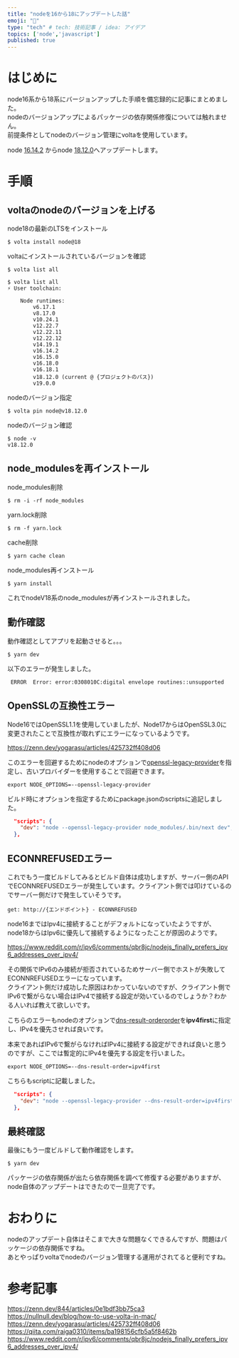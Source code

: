 ```yaml
---
title: "nodeを16から18にアップデートした話"
emoji: "📝"
type: "tech" # tech: 技術記事 / idea: アイデア
topics: ['node','javascript']
published: true
---
```


# はじめに

node16系から18系にバージョンアップした手順を備忘録的に記事にまとめました。  
nodeのバージョンアップによるパッケージの依存関係修復については触れません。  
前提条件としてnodeのバージョン管理にvoltaを使用しています。  

node [16.14.2](https://nodejs.org/en/blog/release/v16.14.2/) からnode [18.12.0](https://github.com/nodejs/node/blob/main/doc/changelogs/CHANGELOG_V18.md#18.12.0)へアップデートします。  

# 手順

## voltaのnodeのバージョンを上げる

node18の最新のLTSをインストール
```shell
$ volta install node@18
```

voltaにインストールされているバージョンを確認
```
$ volta list all
```

```shell
$ volta list all
⚡️ User toolchain:

    Node runtimes:
        v6.17.1
        v8.17.0
        v10.24.1
        v12.22.7
        v12.22.11
        v12.22.12
        v14.19.1
        v16.14.2
        v16.15.0
        v16.18.0
        v16.18.1
        v18.12.0 (current @ {プロジェクトのパス})
        v19.0.0
```

nodeのバージョン指定
```shell
$ volta pin node@v18.12.0
```

nodeのバージョン確認
```shell
$ node -v
v18.12.0
```

## node_modulesを再インストール

node_modules削除
```shell
$ rm -i -rf node_modules    
```

yarn.lock削除
```shell
$ rm -f yarn.lock
```

cache削除
```shell
$ yarn cache clean  
```

node_modules再インストール
```shell
$ yarn install
```

これでnodeV18系のnode_modulesが再インストールされました。  

## 動作確認

動作確認としてアプリを起動させると。。。  
```shell
$ yarn dev
```

以下のエラーが発生しました。

```shell
 ERROR  Error: error:0308010C:digital envelope routines::unsupported 
```

## OpenSSLの互換性エラー
Node16ではOpenSSL1.1を使用していましたが、Node17からはOpenSSL3.0に変更されたことで互換性が取れずにエラーになっているようです。  

https://zenn.dev/yogarasu/articles/425732ff408d06  

このエラーを回避するためにnodeのオプションで[openssl-legacy-provider](https://nodejs.org/api/cli.html#--openssl-legacy-provider)を指定し、古いプロバイダーを使用することで回避できます。  

```shell
export NODE_OPTIONS=--openssl-legacy-provider
```

ビルド時にオプションを指定するためにpackage.jsonのscriptsに追記しました。  

```json package.json
  "scripts": {
    "dev": "node --openssl-legacy-provider node_modules/.bin/next dev",
  },
``` 

## ECONNREFUSEDエラー
これでもう一度ビルドしてみるとビルド自体は成功しますが、サーバー側のAPIでECONNREFUSEDエラーが発生しています。クライアント側では叩けているのでサーバー側だけで発生していそうです。  

```shell エラーログ
get: http://{エンドポイント} - ECONNREFUSED
```

node16まではIpv4に接続することがデフォルトになっていたようですが、node18からはIpv6に優先して接続するようになったことが原因のようです。  

https://www.reddit.com/r/ipv6/comments/qbr8jc/nodejs_finally_prefers_ipv6_addresses_over_ipv4/

その関係でIPv6のみ接続が拒否されているためサーバー側でホストが失敗してECONNREFUSEDエラーになっています。  
クライアント側だけ成功した原因はわかっていないのですが、クライアント側でIPv6で繋がらない場合はIPv4で接続する設定が効いているのでしょうか？わかる人いれば教えて欲しいです。  

こちらのエラーもnodeのオプションで[dns-result-orderorder](https://nodejs.org/api/cli.html#--dns-result-orderorder)を**ipv4first**に指定し、IPv4を優先させれば良いです。  

本来であればIPv6で繋がらなければIPv4に接続する設定ができれば良いと思うのですが、ここでは暫定的にIPv4を優先する設定を行いました。  

```shell
export NODE_OPTIONS=--dns-result-order=ipv4first
```

こちらもscriptに記載しました。
```json package.json
  "scripts": {
    "dev": "node --openssl-legacy-provider --dns-result-order=ipv4first node_modules/.bin/next dev",
  },
``` 

## 最終確認
最後にもう一度ビルドして動作確認をします。

```shell
$ yarn dev
```

パッケージの依存関係が出たら依存関係を調べて修復する必要がありますが、node自体のアップデートはできたので一旦完了です。  

# おわりに
nodeのアップデート自体はそこまで大きな問題なくできるんですが、問題はパッケージの依存関係ですね。  
あとやっぱりvoltaでnodeのバージョン管理する運用がされてると便利ですね。  


# 参考記事
https://zenn.dev/844/articles/0e1bdf3bb75ca3  
https://nullnull.dev/blog/how-to-use-volta-in-mac/  
https://zenn.dev/yogarasu/articles/425732ff408d06  
https://qiita.com/raiga0310/items/ba198156cfb5a5f8462b  
https://www.reddit.com/r/ipv6/comments/qbr8jc/nodejs_finally_prefers_ipv6_addresses_over_ipv4/  
